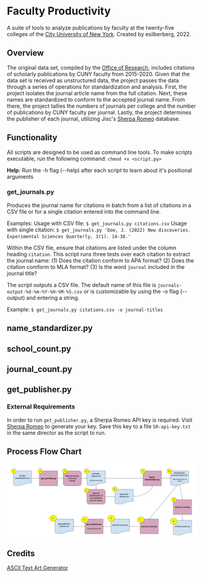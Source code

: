 # Faculty Productivity

A suite of tools to analyze publications by faculty at the twenty-five colleges of the [City University of New York](http://www.cuny.edu/). Created by esilberberg, 2022.

## Overview
The original data set, compiled by the [Office of Research](https://www.cuny.edu/research/office-of-research/), includes citations of scholarly publications by CUNY faculty from 2015-2020. Given that the data set is received as unstructured data, the project passes the data through a series of operations for standardization and analysis. First, the project isolates the journal article name from the full citation. Next, these names are standardized to conform to the accepted journal name. From there, the project tallies the numbers of journals per college and the number of publications by CUNY faculty per journal. Lastly, the project determines the publisher of each journal, utilizing Jisc's [Sherpa Romeo](https://v2.sherpa.ac.uk/romeo/) database.

## Functionality
All scripts are designed to be used as command line tools. To make scripts executable, run the following command: `chmod +x <script.py>`

**Help:** Run the -h flag (--help) after each script to learn about it's positional arguments

### get_journals.py 
Produces the journal name for citations in batch from a list of citations in a CSV file or for a single citation entered into the command line.

Examples:
Usage with CSV file: `$ get_journals.py citations.csv` 
Usage with single citation: `$ get_journals.py 'Doe, J. (2022) New discoveries. Experimental Sciences Quarterly, 3(1). 14-38.'`

Within the CSV file, ensure that citations are listed under the column heading `citation`. This script runs three tests over each citation to extract the journal name: (1) Does the citation conform to APA format? (2) Does the citation comform to MLA format? (3) Is the word `journal` included in the journal title?

The script outputs a CSV file. The default name of this file is `journals-output-%d-%m-%Y-%H-%M-%S.csv` or is customizable by using the -o flag (--output) and entering a string.

Example:
`$ get_journals.py citations.csv -o journal-titles`

## name_standardizer.py
## school_count.py
## journal_count.py
## get_publisher.py

### External Requirements
In order to run `get_publisher.py`, a Sherpa Romeo API key is required. Visit [Sherpa Romeo](https://v2.sherpa.ac.uk/cgi/register) to generate your key. Save this key to a file `SR-api-key.txt` in the same director as the script to run.

## Process Flow Chart
![Process Flow Chart](process-chart.png)

## Credits
[ASCII Text Art Generator](https://fsymbols.com/generators/carty/)

